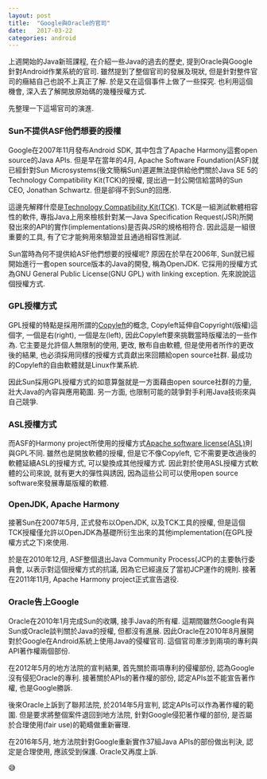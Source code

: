 ```yaml
---
layout: post
title:  "Google與Oracle的官司"
date:   2017-03-22
categories: android
---
```


上週開始的Java新班課程, 在介紹一些Java的過去的歷史, 提到Oracle與Google針對Android作業系統的官司.
雖然提到了整個官司的發展及現狀, 但是針對整件官司的癥結自己也說不上真正了解. 於是又在這個事件上做了一些探究.
也利用這個機會, 深入去了解開放原始碼的幾種授權方式. 

先整理一下這場官司的演進.

### Sun不提供ASF他們想要的授權
Google在2007年11月發布Android SDK, 其中包含了Apache Harmony這套open source的Java APIs. 但是早在當年的4月, Apache Software Foundation(ASF)就已經針對Sun Microsystems(後文簡稱Sun)遲遲無法提供給他們關於Java SE 5的Technology Compatibility Kit(TCK)的授權, 提出過一封公開信給當時的Sun CEO, Jonathan Schwartz. 但是卻得不到Sun的回應. 

這邊先解釋什麼是[Technology Compatibility Kit(TCK)](https://en.wikipedia.org/wiki/Technology_Compatibility_Kit). TCK是一組測試軟體相容性的軟件, 專指Java上用來檢核針對某一Java Specification Request(JSR)所開發出來的API的實作(implementations)是否與JSR的規格相符合. 因此這是一組很重要的工具, 有了它才能夠用來驗證並且通過相容性測試. 

Sun當時為何不提供給ASF他們想要的授權呢? 原因在於早在2006年, Sun就已經開始進行一套open source版本的Java的開發, 稱為OpenJDK. 它採用的授權方式為GNU General Public License(GNU GPL) with linking exception. 先來說說這個授權方式.

### GPL授權方式
GPL授權的特點是採用所謂的[Copyleft](https://zh.wikipedia.org/wiki/Copyleft)的概念, Copyleft延伸自Copyright(版權)這個字, 一個是右(right), 一個是左(left), 因此Copyleft要來挑戰當時版權法的一些作為. 它主要是允許個人無限制的使用, 更改, 散布自由軟體, 但是使用者所作的更改後的結果, 也必須採用同樣的授權方式貢獻出來回饋給open source社群. 最成功的Copyleft的自由軟體就是Linux作業系統.

因此Sun採用GPL授權方式的如意算盤就是一方面藉由open source社群的力量, 壯大Java的內容與應用範圍. 另一方面, 也限制可能的競爭對手利用Java技術來與自己競爭.

### ASL授權方式
而ASF的Harmony project所使用的授權方式[Apache software license(ASL)](https://en.wikipedia.org/wiki/Apache_License)則與GPL不同. 雖然也是開放軟體的授權, 但是它不像Copyleft, 它不需要更改過後的軟體延續ASL的授權方式, 可以變換成其他授權方式. 因此對於使用ASL授權方式軟體的公司來說, 就有更大的彈性與誘因, 因為這些公司可以使用open source software來發展專屬版權的軟體. 

### OpenJDK, Apache Harmony
接著Sun在2007年5月, 正式發布以OpenJDK, 以及TCK工具的授權, 但是這個TCK授權僅允許以OpenJDK為基礎所衍生出來的其他implementation(在GPL授權方式之下)來使用.

於是在2010年12月, ASF整個退出Java Community Process(JCP)的主要執行委員會, 以表示對這個授權方式的抗議, 因為它已經違反了當初JCP運作的規則. 接著在2011年11月, Apache Harmony project正式宣告退役. 

### Oracle告上Google

Oracle在2010年1月完成Sun的收購, 接手Java的所有權. 這期間雖然Google有與Sun或Oracle談判關於Java的授權, 但都沒有進展. 因此Oracle在2010年8月展開對於Google在Android系統上使用Java的侵權官司. 這個官司牽涉到兩項的專利與API著作權兩個部份. 

在2012年5月的地方法院的宣判結果, 首先關於兩項專利的侵權部份, 認為Google沒有侵犯Oracle的專利. 接著關於APIs的著作權的部份, 認定APIs並不能宣告著作權, 也是Google勝訴.

後來Oracle上訴到了聯邦法院, 於2014年5月宣判, 認定APIs可以作為著作權的範圍. 但是要求將整個案件退回到地方法院, 針對Google侵犯著作權的部份, 是否屬於合理使用(fair use)的範疇做重新審理. 

在2016年5月, 地方法院針對Google重新實作37組Java APIs的部份做出判決, 認定是合理使用, 應該受到保護. Oracle又再度上訴.

:sweat_smile:



